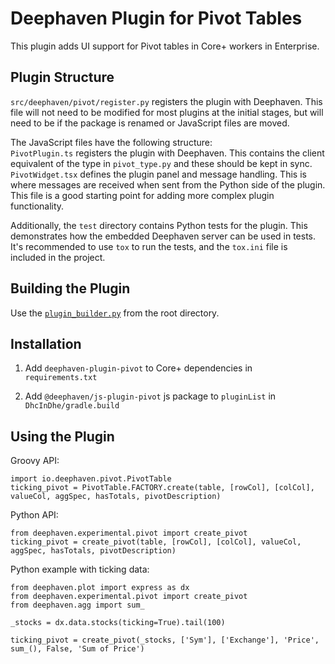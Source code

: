 # Deephaven Plugin for Pivot Tables

This plugin adds UI support for Pivot tables in Core+ workers in Enterprise.

## Plugin Structure

`src/deephaven/pivot/register.py` registers the plugin with Deephaven. This file will not need to be modified for most plugins at the initial stages, but will need to be if the package is renamed or JavaScript files are moved.

The JavaScript files have the following structure:  
`PivotPlugin.ts` registers the plugin with Deephaven. This contains the client equivalent of the type in `pivot_type.py` and these should be kept in sync.  
`PivotWidget.tsx` defines the plugin panel and message handling. This is where messages are received when sent from the Python side of the plugin. This file is a good starting point for adding more complex plugin functionality.  

Additionally, the `test` directory contains Python tests for the plugin. This demonstrates how the embedded Deephaven server can be used in tests.  
It's recommended to use `tox` to run the tests, and the `tox.ini` file is included in the project.  

## Building the Plugin

Use the [`plugin_builder.py`](../../README.md#using-plugin_builderpy) from the root directory.

## Installation

1. Add `deephaven-plugin-pivot` to Core+ dependencies in `requirements.txt`
   
2. Add `@deephaven/js-plugin-pivot` js package to `pluginList` in `DhcInDhe/gradle.build`

## Using the Plugin

Groovy API:
```
import io.deephaven.pivot.PivotTable
ticking_pivot = PivotTable.FACTORY.create(table, [rowCol], [colCol], valueCol, aggSpec, hasTotals, pivotDescription)
```

Python API:
```
from deephaven.experimental.pivot import create_pivot
ticking_pivot = create_pivot(table, [rowCol], [colCol], valueCol, aggSpec, hasTotals, pivotDescription)
```

Python example with ticking data:
```
from deephaven.plot import express as dx
from deephaven.experimental.pivot import create_pivot
from deephaven.agg import sum_

_stocks = dx.data.stocks(ticking=True).tail(100)

ticking_pivot = create_pivot(_stocks, ['Sym'], ['Exchange'], 'Price', sum_(), False, 'Sum of Price')
```
